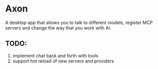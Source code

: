 # Axon

A desktop app that allows you to talk to different models, register MCP servers and change the way that you work with AI.

## TODO:

1. implement chat back and forth with tools
2. support hot reload of new servers and providers
